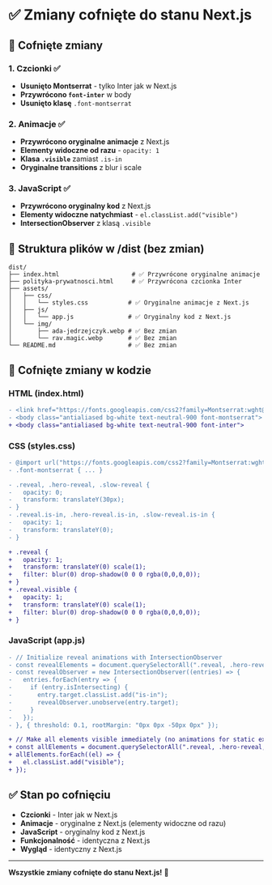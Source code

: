 # ✅ Zmiany cofnięte do stanu Next.js

## 🔄 Cofnięte zmiany

### 1. **Czcionki** ✅
- **Usunięto Montserrat** - tylko Inter jak w Next.js
- **Przywrócono `font-inter`** w body
- **Usunięto klasę** `.font-montserrat`

### 2. **Animacje** ✅
- **Przywrócono oryginalne animacje** z Next.js
- **Elementy widoczne od razu** - `opacity: 1`
- **Klasa `.visible`** zamiast `.is-in`
- **Oryginalne transitions** z blur i scale

### 3. **JavaScript** ✅
- **Przywrócono oryginalny kod** z Next.js
- **Elementy widoczne natychmiast** - `el.classList.add("visible")`
- **IntersectionObserver** z klasą `.visible`

## 📁 Struktura plików w /dist (bez zmian)

```
dist/
├── index.html                    # ✅ Przywrócone oryginalne animacje
├── polityka-prywatnosci.html     # ✅ Przywrócona czcionka Inter
├── assets/
│   ├── css/
│   │   └── styles.css           # ✅ Oryginalne animacje z Next.js
│   ├── js/
│   │   └── app.js               # ✅ Oryginalny kod z Next.js
│   └── img/
│       ├── ada-jedrzejczyk.webp # ✅ Bez zmian
│       └── rav.magic.webp       # ✅ Bez zmian
└── README.md                    # ✅ Bez zmian
```

## 🔧 Cofnięte zmiany w kodzie

### HTML (index.html)
```diff
- <link href="https://fonts.googleapis.com/css2?family=Montserrat:wght@400;600;700&display=swap" rel="stylesheet">
- <body class="antialiased bg-white text-neutral-900 font-montserrat">
+ <body class="antialiased bg-white text-neutral-900 font-inter">
```

### CSS (styles.css)
```diff
- @import url("https://fonts.googleapis.com/css2?family=Montserrat:wght@400;600;700&display=swap");
- .font-montserrat { ... }

- .reveal, .hero-reveal, .slow-reveal {
-   opacity: 0;
-   transform: translateY(30px);
- }
- .reveal.is-in, .hero-reveal.is-in, .slow-reveal.is-in {
-   opacity: 1;
-   transform: translateY(0);
- }

+ .reveal {
+   opacity: 1;
+   transform: translateY(0) scale(1);
+   filter: blur(0) drop-shadow(0 0 0 rgba(0,0,0,0));
+ }
+ .reveal.visible {
+   opacity: 1;
+   transform: translateY(0) scale(1);
+   filter: blur(0) drop-shadow(0 0 0 rgba(0,0,0,0));
+ }
```

### JavaScript (app.js)
```diff
- // Initialize reveal animations with IntersectionObserver
- const revealElements = document.querySelectorAll(".reveal, .hero-reveal, .slow-reveal");
- const revealObserver = new IntersectionObserver((entries) => {
-   entries.forEach(entry => {
-     if (entry.isIntersecting) {
-       entry.target.classList.add("is-in");
-       revealObserver.unobserve(entry.target);
-     }
-   });
- }, { threshold: 0.1, rootMargin: "0px 0px -50px 0px" });

+ // Make all elements visible immediately (no animations for static export)
+ const allElements = document.querySelectorAll(".reveal, .hero-reveal, .slow-reveal");
+ allElements.forEach((el) => {
+   el.classList.add("visible");
+ });
```

## ✅ Stan po cofnięciu

- **Czcionki** - Inter jak w Next.js
- **Animacje** - oryginalne z Next.js (elementy widoczne od razu)
- **JavaScript** - oryginalny kod z Next.js
- **Funkcjonalność** - identyczna z Next.js
- **Wygląd** - identyczny z Next.js

---

**Wszystkie zmiany cofnięte do stanu Next.js!** 🔄


